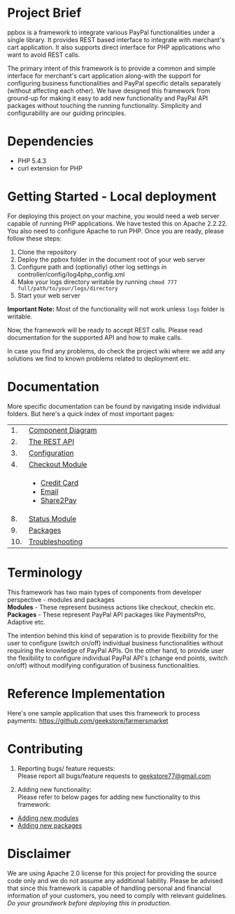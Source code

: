 Project Brief
==================================
ppbox is a framework to integrate various PayPal functionalities under a single library. It provides REST based interface to integrate with merchant's cart application. It also supports direct interface for PHP applications who want to avoid REST calls. 

The primary intent of this framework is to provide a common and simple interface for merchant's cart application along-with the support for configuring business functionalities and PayPal specific details separately (without affecting each other). We have designed this framework from ground-up for making it easy to add new functionality and PayPal API packages without touching the running functionality. Simplicity and configurability are our guiding principles.

Dependencies
==================================
* PHP 5.4.3
* curl extension for PHP

Getting Started - Local deployment
====================================
For deploying this project on your machine, you would need a web server capable of running PHP applications. We have tested this on Apache 2.2.22. You also need to configure Apache to run PHP. Once you are ready, please follow these steps:

1. Clone the repository
2. Deploy the ppbox folder in the document root of your web server
3. Configure path and (optionally) other log settings in controller/config/log4php_config.xml
4. Make your logs directory writable by running `chmod 777 full/path/to/your/logs/directory`
5. Start your web server

<b>Important Note:</b> Most of the functionality will not work unless `logs` folder is writable.

Now, the framework will be ready to accept REST calls. Please read documentation for the supported API and how to make calls.

In case you find any problems, do check the project wiki where we add any solutions we find to known problems related to deployment etc.

Documentation
==================================
More specific documentation can be found by navigating inside individual folders. But here's a quick index of most important pages: <br>
<table>
<tr>
	<td> 1. </td>
	<td width="500"> <a href = "https://raw.github.com/geekstore/ppbox/master/ComponentDiagram.png"> Component Diagram </a> </td>
</tr>
<tr>
	<td> 2. </td>
	<td> <a href = "https://github.com/geekstore/ppbox/tree/master/rest#rest-api"> The REST API </a> </td>
</tr>
<tr>
<tr>
	<td> 3. </td>
	<td> <a href = "https://github.com/geekstore/ppbox/tree/master/controller/config#config-folder"> Configuration </a> </td>
</tr>
<tr>
	<td> 4. </td>
	<td> <a href = "https://github.com/geekstore/ppbox/tree/master/controller/modules/checkout#checkout-module"> Checkout Module <a> </td>
</tr>
<tr>
	<td></td>
	<td>
	<ul>
		<li> <a href = "https://github.com/geekstore/ppbox/tree/master/controller/modules/checkout/creditcard#credit-card-checkout-module"> Credit Card </a> </li>
		<li> <a href = "https://github.com/geekstore/ppbox/tree/master/controller/modules/checkout/email#email-checkout-module"> Email </a></li>
		<li> <a href = "https://github.com/geekstore/ppbox/tree/master/controller/modules/checkout/share2pay#share2pay-checkout-module"> Share2Pay </a></li>
	</ul>
	</td>
</tr>
<tr>
	<td> 8. </td>
	<td> <a href = "https://github.com/geekstore/ppbox/tree/master/controller/modules/status#status-module"> Status Module <a> </td>
</tr>
<tr>
	<td> 9. </td>
	<td> <a href = "https://github.com/geekstore/ppbox/tree/master/controller/packages#packages-folder">Packages</a> </td>
</tr>
<tr>
	<td> 10. </td>
	<td> <a href = "https://github.com/geekstore/ppbox/wiki/Troubleshooting">Troubleshooting</a> </td>
</tr>
</table>

Terminology
====================================
This framework has two main types of components from developer perspective - modules and packages <br>
<b>Modules</b> - These represent business actions like checkout, checkin etc. <br>
<b>Packages</b> - These represent PayPal API packages like PaymentsPro, Adaptive etc. <br>

The intention behind this kind of separation is to provide flexibility for the user to configure (switch on/off) individual business functionalities without requiring the knowledge of PayPal APIs. On the other hand, to provide user the flexibility to configure individual PayPal API's (change end points, switch on/off) without modifying configuration of business functionalities.

Reference Implementation
===================================
Here's one sample application that uses this framework to process payments: https://github.com/geekstore/farmersmarket

Contributing
===================================
1. Reporting bugs/ feature requests: <br>
Please report all bugs/feature requests to geekstore77@gmail.com

2. Adding new functionality: <br>
Please refer to below pages for adding new functionality to this framework: <br>
* <a href = "https://github.com/geekstore/ppbox/tree/master/controller/modules#adding-new-modules">Adding new modules</a> <br>
* <a href = "https://github.com/geekstore/ppbox/tree/master/controller/packages#adding-new-packages">Adding new packages</a> <br>


Disclaimer
===================================
We are using Apache 2.0 license for this project for providing the source code only and we do not assume any additional liability. Please be advised that since this framework is capable of handling personal and financial information of your customers, you need to comply with relevant guidelines. <em>Do your groundwork before deploying this in production</em>.
